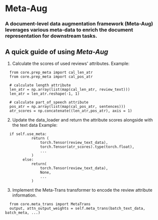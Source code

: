 # Meta-Aug

### A document-level data augmentation framework (Meta-Aug) leverages various meta-data to enrich the document representation for downstream tasks. 

## A quick guide of using _Meta-Aug_

1. Calculate the scores of used reviews' attributes.
   Example:
```
  from core.prep_meta import cal_len_atr
  from core.prep_meta import cal_pos_atr
  
  # calculate length attribute
  len_atr = np.array(list(map(cal_len_atr, review_text)))
  len_atr = len_atr.reshape(-1, 1)
            
  # calculate part_of_speech attribute
  pos_atr = np.array(list(map(cal_pos_atr, sentences)))
  atr_scores = np.concatenate((len_atr,pos_atr), axis = 1)
```
2. Update the data_loader and return the attribute scores alongside with the text data
   Example:
```
  if self.use_meta:
            return (
                torch.Tensor(review_text_data),
                torch.Tensor(atr_scores).type(torch.float),
                ...
            )
        else:
            return(
                torch.Tensor(review_text_data),
                None,
                ...
            )
```
3. Implement the Meta-Trans transformer to encode the review attribute information.
```
  from core.meta_trans import MetaTrans
  output, attn_output_weights = self.meta_trans(batch_text_data, batch_meta, ...)
```
